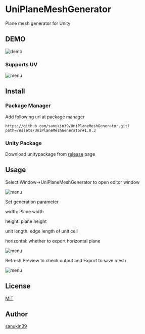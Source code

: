 # UniPlaneMeshGenerator
Plane mesh generator for Unity

## DEMO
![demo](https://github.com/sanukin39/UniPlaneMeshGenerator/blob/main/images/demo.gif)

### Supports UV
![menu](https://github.com/sanukin39/UniPlaneMeshGenerator/blob/main/images/uv.png)

## Install
### Package Manager
Add following url at package manager

`https://github.com/sanukin39/UniPlaneMeshGenerator.git?path=/Assets/UniPlaneMeshGenerator#1.0.3`

### Unity Package
Download unitypackage from [release](https://github.com/sanukin39/UniPlaneMeshGenerator/releases/tag/1.0.2) page

## Usage
Select Window->UniPlaneMeshGenerator to open editor window

![menu](https://github.com/sanukin39/UniPlaneMeshGenerator/blob/main/images/window.png)

Set generation parameter

width: Plane width

height: plane height

unit length: edge length of unit cell

horizontal: whether to export horizontal plane

![menu](https://github.com/sanukin39/UniPlaneMeshGenerator/blob/main/images/menu.png)

Refresh Preview to check output and Export to save mesh

![menu](https://github.com/sanukin39/UniPlaneMeshGenerator/blob/main/images/result.png)

## License
[MIT](https://github.com/sanukin39/UniPlaneMeshGenerator/blob/main/LICENSE)

## Author
[sanukin39](https://github.com/sanukin39)
